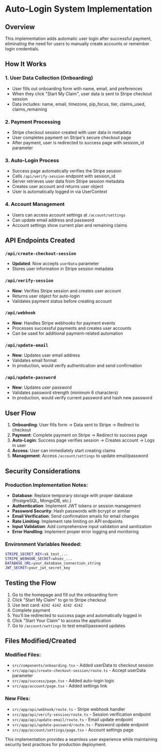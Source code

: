 # Auto-Login System Implementation

## Overview
This implementation adds automatic user login after successful payment, eliminating the need for users to manually create accounts or remember login credentials.

## How It Works

### 1. User Data Collection (Onboarding)
- User fills out onboarding form with name, email, and preferences
- When they click "Start My Claim", user data is sent to Stripe checkout session
- Data includes: name, email, timezone, pip_focus, tier, claims_used, claims_remaining

### 2. Payment Processing
- Stripe checkout session created with user data in metadata
- User completes payment on Stripe's secure checkout page
- After payment, user is redirected to success page with session_id parameter

### 3. Auto-Login Process
- Success page automatically verifies the Stripe session
- Calls `/api/verify-session` endpoint with session_id
- Server retrieves user data from Stripe session metadata
- Creates user account and returns user object
- User is automatically logged in via UserContext

### 4. Account Management
- Users can access account settings at `/account/settings`
- Can update email address and password
- Account settings show current plan and remaining claims

## API Endpoints Created

### `/api/create-checkout-session`
- **Updated**: Now accepts `userData` parameter
- Stores user information in Stripe session metadata

### `/api/verify-session`
- **New**: Verifies Stripe session and creates user account
- Returns user object for auto-login
- Validates payment status before creating account

### `/api/webhook`
- **New**: Handles Stripe webhooks for payment events
- Processes successful payments and creates user accounts
- Can be used for additional payment-related automation

### `/api/update-email`
- **New**: Updates user email address
- Validates email format
- In production, would verify authentication and send confirmation

### `/api/update-password`
- **New**: Updates user password
- Validates password strength (minimum 6 characters)
- In production, would verify current password and hash new password

## User Flow

1. **Onboarding**: User fills form → Data sent to Stripe → Redirect to checkout
2. **Payment**: Complete payment on Stripe → Redirect to success page
3. **Auto-Login**: Success page verifies session → Creates account → Logs in user
4. **Access**: User can immediately start creating claims
5. **Management**: Access `/account/settings` to update email/password

## Security Considerations

### Production Implementation Notes:
- **Database**: Replace temporary storage with proper database (PostgreSQL, MongoDB, etc.)
- **Authentication**: Implement JWT tokens or session management
- **Password Security**: Hash passwords with bcrypt or similar
- **Email Verification**: Send confirmation emails for email changes
- **Rate Limiting**: Implement rate limiting on API endpoints
- **Input Validation**: Add comprehensive input validation and sanitization
- **Error Handling**: Implement proper error logging and monitoring

### Environment Variables Needed:
```bash
STRIPE_SECRET_KEY=sk_test_...
STRIPE_WEBHOOK_SECRET=whsec_...
DATABASE_URL=your_database_connection_string
JWT_SECRET=your_jwt_secret_key
```

## Testing the Flow

1. Go to the homepage and fill out the onboarding form
2. Click "Start My Claim" to go to Stripe checkout
3. Use test card: `4242 4242 4242 4242`
4. Complete payment
5. You'll be redirected to success page and automatically logged in
6. Click "Start Your Claim" to access the application
7. Go to `/account/settings` to test email/password updates

## Files Modified/Created

### Modified Files:
- `src/components/onboarding.tsx` - Added userData to checkout session
- `src/app/api/create-checkout-session/route.ts` - Accept userData parameter
- `src/app/success/page.tsx` - Added auto-login logic
- `src/app/account/page.tsx` - Added settings link

### New Files:
- `src/app/api/webhook/route.ts` - Stripe webhook handler
- `src/app/api/verify-session/route.ts` - Session verification endpoint
- `src/app/api/update-email/route.ts` - Email update endpoint
- `src/app/api/update-password/route.ts` - Password update endpoint
- `src/app/account/settings/page.tsx` - Account settings page

This implementation provides a seamless user experience while maintaining security best practices for production deployment.